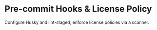 # Pre-commit Hooks & License Policy

Configure Husky and lint-staged; enforce license policies via a scanner.

